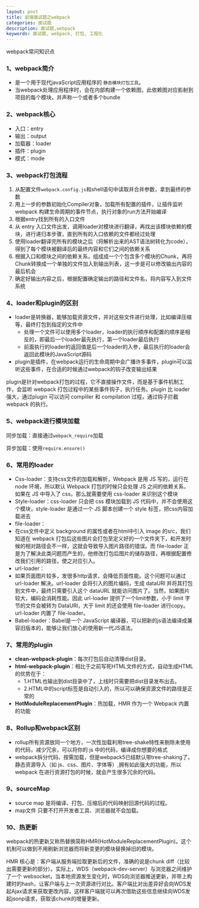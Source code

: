 ```yaml
---
layout: post
title: 前端面试题之webpack
categories: 面试题
description: 面试题,webpack
keywords: 面试题, webpack, 打包, 工程化
---
```


webpack常问知识点

### 1、webpack简介

- 是一个用于现代javaScript应用程序的 `静态模块打包工具`。
- 当webpack处理应用程序时，会在内部构建一个依赖图，此依赖图对应影射到项目的每个模块，并声称一个或者多个bundle

### 2、webpack核心

- 入口：entry
- 输出：output
- 加载器：loader
- 插件：plugin
- 模式：mode

### 3、webpack打包流程

1. 从配置文件`webpack.config.js`和shell语句中读取并合并参数，拿到最终的参数
2. 用上一步的参数初始化Compiler对象，加载所有配置的插件，让插件监听 webpack 构建生命周期的事件节点，执行对象的run方法开始编译
3. 根据entry找到所有的入口文件
4. 从 entry 入口文件出发，调用loader对模块进行翻译，再找出该模块依赖的模块，进行递归本步骤，直到所有的入口依赖的文件都经过处理
5. 使用loader翻译完所有的模块之后（将解析出来的AST语法树转化为code），得到了每个模块被翻译后的最终内容和它们之间的依赖关系
6. 根据入口和模块之间的依赖关系，组成成一个个包含多个模块的Chunk，再将Chunk转换成一个单独的文件加入到输出列表，这一步是可以修改输出内容的最后机会
7. 确定好输出内容之后，根据配置确定输出的路径和文件名，将内容写入到文件系统

### 4、loader和plugin的区别

- loader是转换器，能够加载资源文件，并对这些文件进行处理，比如编译压缩等，最终打包到指定的文件中
  - 处理一个文件可以使用多个loader，loader的执行顺序和配置的顺序是相反的，即最后一个loader最先执行，第一个loader最后执行
  - 前面执行的loader的返回值是后一个loader的入参，最后执行的loader会返回此模块的JavaScript源码
- plugin是插件，在webpack运行的生命周期中会广播许多事件，plugin可以监听这些事件，在合适的时候通过webpack的钩子改变输出结果

plugin是针对webpack打包的过程，它不直接操作文件，而是基于事件机制工作，会监听 webpack 打包过程中的某些事件钩子，执行任务。plugin 比 loader 强大，通过plugin 可以访问 compliler 和 compilation 过程，通过钩子拦截 webpack 的执行。

### 5、webpack进行模块加载

同步加载：直接通过`webpack_require`加载

异步加载：使用`require.ensure()`

### 6、常用的loader

- Css-loader：支持css文件的加载和解析，Webpack 是用 JS 写的，运行在 node 环境，所以默认 Webpack 打包的时候只会处理 JS 之间的依赖关系，如果在 JS 中导入了 css，那么就需要使用 css-loader 来识别这个模块
- Style-loader：css-loader 只会把 css 模块加载到 JS 代码中，并不会使用这个模块，style-loader 是通过一个 JS 脚本创建一个 style 标签，把css内容加载进去
- file-loader：
- 在css文件中定义 background 的属性或者在html中引入 image 的src，我们知道在 webpack 打包后这些图片会打包至定义好的一个文件夹下，和开发时候的相对路径会不一样，这就会导致导入图片路径的错误。而 file-loader 正是为了解决此类问题而产生的，他修改打包后图片的储存路径，再根据配置修改我们引用的路径，使之对应引入。
- url-loader：
- 如果页面图片较多，发很多http请求，会降低页面性能。这个问题可以通过 url-loader 解决。url-loader 会将引入的图片编码，生成 dataURl 并将其打包到文件中，最终只需要引入这个 dataURL 就能访问图片了。当然，如果图片较大，编码会消耗性能。因此 url-loader 提供了一个limit参数，小于 limit 字节的文件会被转为 DataURl，大于 limit 的还会使用 file-loader 进行copy。url-loader 内置了 file-loader。
- Babel-loader：Babel是一个 JavaScript 编译器，可以把新的js语法编译成兼容旧版本的，能够让我们放心的使用新一代JS语法。

### 7、常用的plugin

- **clean-webpack-plugin**：每次打包后自动清理dist目录。
- **html-webpack-plugin**：相比于之前写死HTML文件的方式，自动生成HTML的优势在于： 
  - 1.HTML也输出到dist目录中了，上线时只需要把dist目录发布出去。 
  -  2.HTML中的script标签是自动引入的，所以可以确保资源文件的路径是正常的
- **HotModuleReplacementPlugin**：热加载，HMR 作为一个 Webpack 内置的功能

### 8、Rollup和webpack区别

- rollup所有资源放同一个地方，一次性加载利用tree-shake特性来剔除未使用的代码，减少冗余，可以将你的 js 中的代码，编译成你想要的格式
- webpack拆分代码、按需加载，但是webpack5已结默认带tree-shaking了，静态资源导入（如 js、css、图片、字体等）,拥有如此强大的功能，所以 webpack 在进行资源打包的时候，就会产生很多冗余的代码。

### 9、sourceMap

- source map 是将编译、打包、压缩后的代码映射回源代码的过程。
- map文件 只要不打开开发者工具、浏览器就不会加载。

### 10、热更新

webpack的热更新又称热替换简称HMR(HotModuleReplacementPlugin)。这个机制可以做到不用刷新浏览器而将新变更的模块替换掉旧的模块。

HMR 核心是：客户端从服务端拉取更新后的文件，准确的说是chunk diff（比较出需要更新的部分）。实际上，WDS（webpack-dev-server）与浏览器之间维护了一个 websocket，当本地资源发生变化时，WDS向浏览器推送更新，并带上构建时的hash，让客户端与上一次资源进行对比。客户端比对出差异好会向WDS发起Ajax请求来获取更改内容，这样客户端就可以再次借助这些信息继续向WDS发起jsonp请求，获取该chunk的增量更新。

